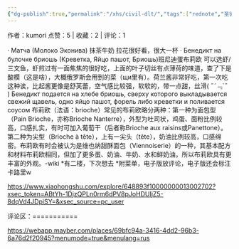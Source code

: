 ```yaml
---
{"dg-publish":true,"permalink":"/xhs/civil-dlt/","tags":["rednote","圣彼得堡"],"updated":"2025-03-17T22:18:09.654+08:00"}
---
```


作者：kumori
点赞：5   |   收藏：2   |   评论：1

· Матча (Молоко Эконива) 抹茶牛奶 拉花很好看，很大一杯
· Бенедикт на булочке бриошь (Креветка, Яйцо пашот, Бриошь)班尼迪蛋布莉欧 可以选虾/三文鱼，虾煎过有一面焦焦的很好吃，上面的叶子切丝有点薄荷的味道，查了下是酸模（这是啥），大概俄罗斯会用到的菜（щи里有）。荷兰酱非常好吃，第一次吃这种诶，比起酱更像是舒芙蕾，空气感比较强，软软的，带一点甜，丝滑( ﻿˶﻿´﹃`˵﻿ )
Бенедикт подается на хлебе бриошь, сверху которого выкладывается свежий щавель, одно яйцо пашот, форель либо креветки и поливается соусом
布莉欧（法语：brioche）常见的布莉欧略分两种：第一种为面包型（Pain Brioche，亦称Brioche Nanterre），外型为吐司状，鸡蛋、面粉比例较高，口感扎实，有时可加入葡萄干（后者称Brioche aux raisins或Panettone）。第二种为尖型（Brioche à tête），上有一尖头（tête），奶油比例较高，口感绵密。布莉欧有时会被认为是维也纳甜酥面包（Viennoiserie）的一种，其基本配方和材料布莉欧相同，但加了更多蛋、奶油、牛奶、水和鲜奶油，所以布莉欧具有更丰富的外观。-wiki
*有二楼，下次想去
*附菜单，电子版放评论，电子版还会标注卡路里w

https://www.xiaohongshu.com/explore/648893f10000000013002702?xsec_token=ABtYh-1DjzQPLn0rm6dPV8pJoHDUIjZ5-8dqVd4JDpiSY=&xsec_source=pc_user

评论区：===========

https://webapp.mayber.com/places/69bfc94a-3416-4dd2-96b3-6a76d2f20945?menumode=true&menulang=rus